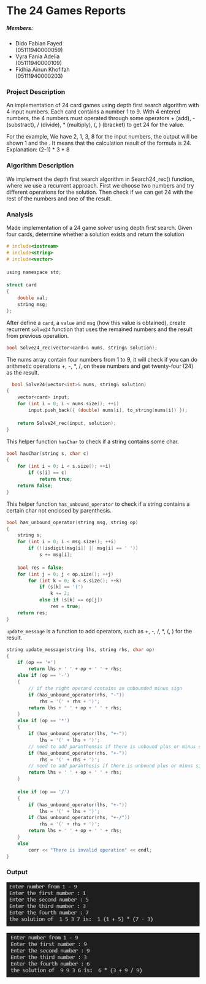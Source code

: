# The 24 Games Reports

##### Members:
- Dido Fabian Fayed       
  (05111940000059) 
- Vyra Fania Adelia       
  (05111940000109)
- Fidhia Ainun Khofifah   
  (05111940000203)


### Project Description

An implementation of 24 card games using depth first search algorithm with 4 input numbers. Each card contains a number 1 to 9. With 4 entered numbers, the 4 numbers must operated through some operators + (add), - (substract), / (divide), * (multiply), (, ) (bracket) to get 24 for the value.

For the example,
We have 2, 1, 3, 8 for the input numbers, the output will be shown 1 and the . It means that the calculation result of the formula is 24.
Explanation: (2-1) * 3 * 8

### Algorithm Description

We implement the depth first search algorithm in Search24_rec() function, where we use a recurrent approach. First we choose two numbers and try different operations for the solution. Then check if we can get 24 with the rest of the numbers and one of the result.

### Analysis
Made implementation of a 24 game solver using depth first search. Given four cards, determine whether a solution exists and return the solution
```c
# include<iostream>
# include<string>
# include<vector>
 
using namespace std;

struct card  
{
    double val;
    string msg;
};
 ```

After define a `card`, a `value` and `msg` (how this value is obtained), create recurrent `solve24` function that uses the remained numbers and the result from previous operation.  
```c
bool Solve24_rec(vector<card>& nums, string& solution);
```
The nums array contain four numbers from 1 to 9,  it will check if you can do arithmetic operations +, -, *, /, on these numbers and get twenty-four (24) as the result.
  
```c
  bool Solve24(vector<int>& nums, string& solution)
{
    vector<card> input;
    for (int i = 0; i < nums.size(); ++i)
        input.push_back({ (double) nums[i], to_string(nums[i]) });
 
    return Solve24_rec(input, solution);
}
```
This helper function `hasChar` to check if a string contains some char.
```c
bool hasChar(string s, char c)
{
	for (int i = 0; i < s.size(); ++i)
		if (s[i] == c)
			return true;
	return false;
}
```
This helper function `has_unbound_operator` to check if a string contains a certain char not enclosed by parenthesis.
```c
bool has_unbound_operator(string msg, string op)
{
	string s;
	for (int i = 0; i < msg.size(); ++i)
		if (!(isdigit(msg[i]) || msg[i] == ' '))
			s += msg[i];
	
	bool res = false;
	for (int j = 0; j < op.size(); ++j)
		for (int k = 0; k < s.size(); ++k)
			if (s[k] == '(')
				k += 2;
			else if (s[k] == op[j])
				res = true;
	return res;
}
```
`update_message` is a function to add operators, such as +, -, /, *, (, ) for the result. 
```c
string update_message(string lhs, string rhs, char op)
{
	if (op == '+')
		return lhs + ' ' + op + ' ' + rhs;
	else if (op == '-')
	{
		// if the right operand contains an unbounded minus sign
		if (has_unbound_operator(rhs, "-"))
			rhs = '(' + rhs + ')';
		return lhs + ' ' + op + ' ' + rhs;
	}
	else if (op == '*')
	{
		if (has_unbound_operator(lhs, "+-"))
			lhs = '(' + lhs + ')';
		// need to add paranthensis if there is unbound plus or minus sign
		if (has_unbound_operator(rhs, "+-"))
			rhs = '(' + rhs + ')';
		// need to add paranthesis if there is unbound plus or minus sign
		return lhs + ' ' + op + ' ' + rhs;
	}

	else if (op == '/')
	{
		if (has_unbound_operator(lhs, "+-"))
			lhs = '(' + lhs + ')';
		if (has_unbound_operator(rhs, "+-/"))
			rhs = '(' + rhs + ')';
		return lhs + ' ' + op + ' ' + rhs;
	}
	else
		cerr << "There is invalid operation" << endl;
}
```

### Output

![1623250116133](https://github.com/DidoFayed/PAAJAYAA_DAA_E_Quiz2/blob/main/ss/1623250116133.jpg)

![1623250181163](https://github.com/DidoFayed/PAAJAYAA_DAA_E_Quiz2/blob/main/ss/1623250181163.jpg)

